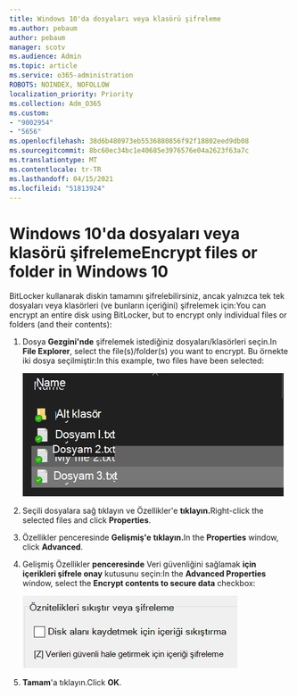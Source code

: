 ```yaml
---
title: Windows 10'da dosyaları veya klasörü şifreleme
ms.author: pebaum
author: pebaum
manager: scotv
ms.audience: Admin
ms.topic: article
ms.service: o365-administration
ROBOTS: NOINDEX, NOFOLLOW
localization_priority: Priority
ms.collection: Adm_O365
ms.custom:
- "9002954"
- "5656"
ms.openlocfilehash: 38d6b480973eb5536880856f92f18802eed9db08
ms.sourcegitcommit: 8bc60ec34bc1e40685e3976576e04a2623f63a7c
ms.translationtype: MT
ms.contentlocale: tr-TR
ms.lasthandoff: 04/15/2021
ms.locfileid: "51813924"
---
```

# <a name="encrypt-files-or-folder-in-windows-10"></a><span data-ttu-id="b861e-102">Windows 10'da dosyaları veya klasörü şifreleme</span><span class="sxs-lookup"><span data-stu-id="b861e-102">Encrypt files or folder in Windows 10</span></span>

<span data-ttu-id="b861e-103">BitLocker kullanarak diskin tamamını şifrelebilirsiniz, ancak yalnızca tek tek dosyaları veya klasörleri (ve bunların içeriğini) şifrelemek için:</span><span class="sxs-lookup"><span data-stu-id="b861e-103">You can encrypt an entire disk using BitLocker, but to encrypt only individual files or folders (and their contents):</span></span>

1. <span data-ttu-id="b861e-104">Dosya **Gezgini'nde** şifrelemek istediğiniz dosyaları/klasörleri seçin.</span><span class="sxs-lookup"><span data-stu-id="b861e-104">In **File Explorer**, select the file(s)/folder(s) you want to encrypt.</span></span> <span data-ttu-id="b861e-105">Bu örnekte iki dosya seçilmiştir:</span><span class="sxs-lookup"><span data-stu-id="b861e-105">In this example, two files have been selected:</span></span>

    ![Şifreleme için dosya veya klasör seçme](media/select-for-encrypting.png)

2. <span data-ttu-id="b861e-107">Seçili dosyalara sağ tıklayın ve Özellikler'e **tıklayın.**</span><span class="sxs-lookup"><span data-stu-id="b861e-107">Right-click the selected files and click **Properties**.</span></span>

3. <span data-ttu-id="b861e-108">Özellikler penceresinde **Gelişmiş'e** **tıklayın.**</span><span class="sxs-lookup"><span data-stu-id="b861e-108">In the **Properties** window, click **Advanced**.</span></span>

4. <span data-ttu-id="b861e-109">Gelişmiş Özellikler **penceresinde** Veri güvenliğini sağlamak **için içerikleri şifrele onay** kutusunu seçin:</span><span class="sxs-lookup"><span data-stu-id="b861e-109">In the **Advanced Properties** window, select the **Encrypt contents to secure data** checkbox:</span></span>

    ![İçeriği şifrele](media/encrypt-contents.png)

5. <span data-ttu-id="b861e-111">**Tamam**'a tıklayın.</span><span class="sxs-lookup"><span data-stu-id="b861e-111">Click **OK**.</span></span>
